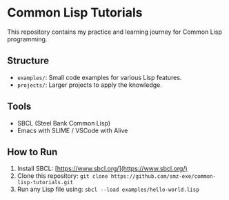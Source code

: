 # Common Lisp Tutorials

This repository contains my practice and learning journey for Common Lisp programming.

## Structure

- `examples/`: Small code examples for various Lisp features.
- `projects/`: Larger projects to apply the knowledge.

## Tools

- SBCL (Steel Bank Common Lisp)
- Emacs with SLIME / VSCode with Alive

## How to Run

1. Install SBCL: [https://www.sbcl.org/](https://www.sbcl.org/)
2. Clone this repository: `git clone https://github.com/smz-exe/common-lisp-tutorials.git`
3. Run any Lisp file using: `sbcl --load examples/hello-world.lisp`
